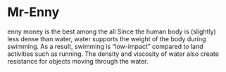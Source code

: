 # Mr-Enny
enny money is the best among the all
Since the human body is (slightly) less dense than water,
water supports the weight of the body during swimming. As a result, 
swimming is “low-impact” compared to land activities such as running. 
The density and viscosity of water also create resistance for objects moving through the water.
